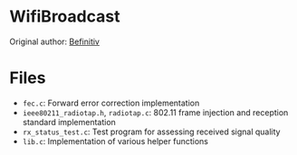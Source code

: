 
# WifiBroadcast

Original author: [Befinitiv](https://github.com/befinitiv/wifibroadcast)

# Files

- `fec.c`: Forward error correction implementation
- `ieee80211_radiotap.h`, `radiotap.c`: 802.11 frame injection and reception standard implementation
- `rx_status_test.c`: Test program for assessing received signal quality
- `lib.c`: Implementation of various helper functions
